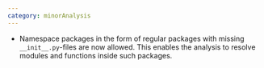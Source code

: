 ```yaml
---
category: minorAnalysis
---
```

* Namespace packages in the form of regular packages with missing `__init__.py`-files are now allowed. This enables the analysis to resolve modules and functions inside such packages.
